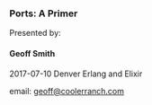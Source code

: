 ### Ports: A Primer

Presented by:
#### Geoff Smith
2017-07-10 Denver Erlang and Elixir

email: geoff@coolerranch.com